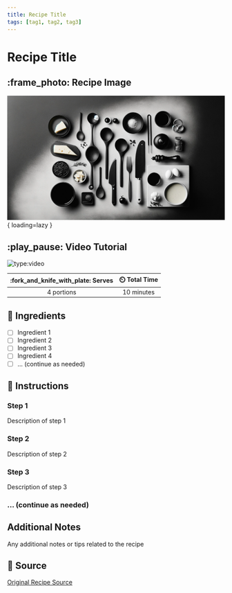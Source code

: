 ```yaml
---
title: Recipe Title
tags: [tag1, tag2, tag3]
---
```


# Recipe Title

## :frame_photo: Recipe Image
![Recipe Image](assets/background.png){ loading=lazy }

## :play_pause: Video Tutorial
![type:video](https://www.youtube.com/embed/eVuXwv1yxo0?si=r6VDQGxNIHXduujQ)

| :fork_and_knife_with_plate: Serves | :timer_clock: Total Time |
|:----------------------------------:|:-----------------------: |
| 4 portions | 10 minutes |

## :salt: Ingredients
- [ ] Ingredient 1
- [ ] Ingredient 2
- [ ] Ingredient 3
- [ ] Ingredient 4
- [ ] ... (continue as needed)

## :pencil: Instructions

### Step 1
Description of step 1

### Step 2
Description of step 2

### Step 3
Description of step 3

### ... (continue as needed)

## Additional Notes
Any additional notes or tips related to the recipe

## :link: Source
[Original Recipe Source](source-link-url)

